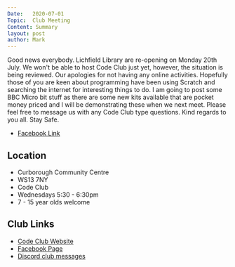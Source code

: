 ```yaml
---
Date:   2020-07-01
Topic:  Club Meeting
Content: Summary
layout: post
author: Mark
---
```

Good news everybody. Lichfield Library are re-opening on Monday 20th July. We won't be able to host Code Club just yet, however, the situation is being reviewed. Our apologies for not having any online activities. Hopefully those of you are keen about programming have been using Scratch and searching the internet for interesting things to do. I am going to post some BBC Micro bit stuff as there are some new kits available that are pocket money priced and I will be demonstrating these when we next meet. Please feel free to message us with any Code Club type questions. Kind regards to you all. Stay Safe.



* [Facebook Link](https://www.facebook.com/1481985248595237/posts/2881332761993805/)

## Location

* Curborough Community Centre
* WS13 7NY
* Code Club
* Wednesdays 5:30 - 6:30pm
* 7 - 15 year olds welcome

## Club Links

* [Code Club Website](https://lichfield-code-club.github.io/)
* [Facebook Page](https://www.facebook.com/LichfieldCoders)
* [Discord club messages](https://discord.gg/szz6xGK)
